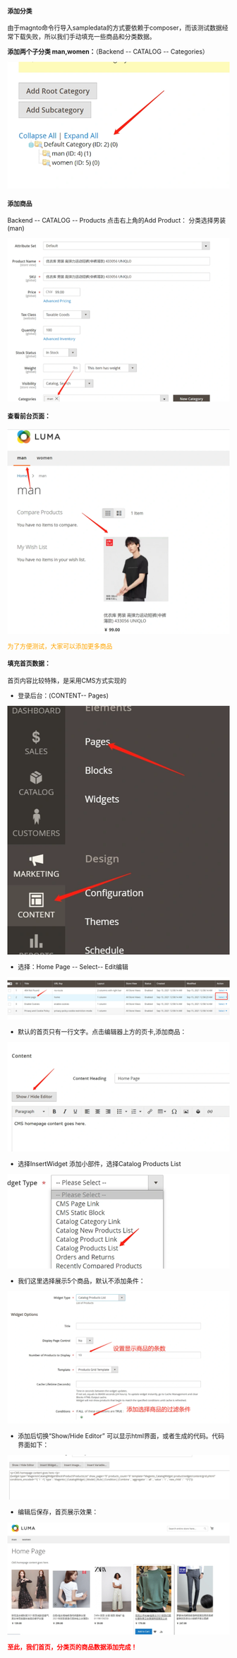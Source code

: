 #### 添加分类

由于magnto命令行导入sampledata的方式要依赖于composer，而该测试数据经常下载失败，所以我们手动填充一些商品和分类数据。


**添加两个子分类 man,women：**（Backend -- CATALOG -- Categories）

![](images/1.webp)

#### 添加商品

Backend -- CATALOG -- Products  点击右上角的Add Product：
分类选择男装(man)

![](images/2.webp)

#### 查看前台页面：

![](images/3.webp)

 <font color='orange'>为了方便测试，大家可以添加更多商品 </font>

#### 填充首页数据：

首页内容比较特殊，是采用CMS方式实现的

- 登录后台：(CONTENT-- Pages)

![](images/4.webp)

-  选择：Home Page -- Select-- Edit编辑

  ![](images/5.webp)

-  默认的首页只有一行文字。点击编辑器上方的页卡,添加商品： 

  ![](images/6.webp)

-  选择InsertWidget 添加小部件，选择Catalog Products List 

![](images/7.webp)

-  我们这里选择展示5个商品，默认不添加条件： 

  ![](images/8.webp)

-  添加后切换“Show/Hide Editor” 可以显示html界面，或者生成的代码。代码界面如下：

  ![](images/9.webp)

-  编辑后保存，首页展示效果：

  ![](images/10.webp)

 

**<font color='red'>至此，我们首页，分类页的商品数据添加完成！ </font>**



